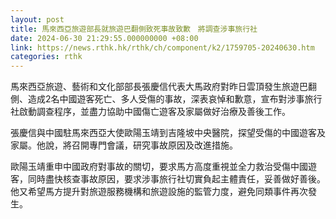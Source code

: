 ```yaml
---
layout: post
title: 馬來西亞旅遊部長就旅遊巴翻側致死事故致歉　將調查涉事旅行社
date: 2024-06-30 21:29:55.000000000 +08:00
link: https://news.rthk.hk/rthk/ch/component/k2/1759705-20240630.htm
categories: rthk
---
```


馬來西亞旅遊、藝術和文化部部長張慶信代表大馬政府對昨日雲頂發生旅遊巴翻側、造成2名中國遊客死亡、多人受傷的事故，深表哀悼和歉意，宣布對涉事旅行社啟動調查程序，並盡力協助中國傷亡遊客及家屬做好治療及善後工作。

張慶信與中國駐馬來西亞大使歐陽玉靖到吉隆坡中央醫院，探望受傷的中國遊客及家屬。他說，將召開專門會議，研究事故原因及改進措施。

歐陽玉靖重申中國政府對事故的關切，要求馬方高度重視並全力救治受傷中國遊客，同時盡快核查事故原因，要求涉事旅行社切實負起主體責任，妥善做好善後。他又希望馬方提升對旅遊服務機構和旅遊設施的監管力度，避免同類事件再次發生。
